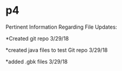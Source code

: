 # p4

Pertinent Information Regarding File Updates:

*Created git repo                       3/29/18

*created java files to test Git repo    3/29/18

*added .gbk files                       3/29/18